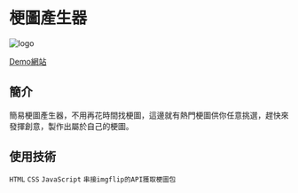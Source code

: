 # 梗圖產生器
![logo](https://github.com/yixuan173/memes/blob/master/khd7i-5puvb.gif "Logo 標題文字 2")

[Demo網站](https://easy-memes-generator.netlify.app/ "梗圖產生器")

## 簡介

簡易梗圖產生器，不用再花時間找梗圖，這邊就有熱門梗圖供你任意挑選，趕快來發揮創意，製作出屬於自己的梗圖。

## 使用技術

`HTML`
`CSS`
`JavaScript`
`串接imgflip的API獲取梗圖包`
